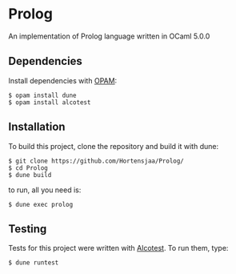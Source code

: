 # Prolog
An implementation of Prolog language written in OCaml 5.0.0

## Dependencies

Install dependencies with [OPAM](https://opam.ocaml.org/):
```
$ opam install dune
$ opam install alcotest
```

## Installation

To build this project, clone the repository and build it with dune:
```
$ git clone https://github.com/Hortensjaa/Prolog/
$ cd Prolog
$ dune build
```
to run, all you need is:
```
$ dune exec prolog
```

## Testing

Tests for this project were written with [Alcotest](https://github.com/mirage/alcotest).
To run them, type:
```
$ dune runtest
```